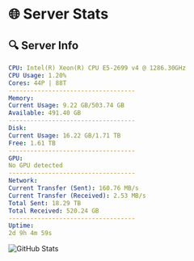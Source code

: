 # 🌐 Server Stats
## 🔍 Server Info
```yaml
CPU: Intel(R) Xeon(R) CPU E5-2699 v4 @ 1286.30GHz
CPU Usage: 1.20%
Cores: 44P | 88T
-----------------------------------
Memory:
Current Usage: 9.22 GB/503.74 GB
Available: 491.40 GB
-----------------------------------
Disk:
Current Usage: 16.22 GB/1.71 TB
Free: 1.61 TB
-----------------------------------
GPU:
No GPU detected
-----------------------------------
Network:
Current Transfer (Sent): 160.76 MB/s
Current Transfer (Received): 2.53 MB/s
Total Sent: 18.29 TB
Total Received: 520.24 GB
-----------------------------------
Uptime:
2d 9h 4m 59s
```
![GitHub Stats](https://img.shields.io/badge/Updated-2025-02-10_07:48:17-blue)